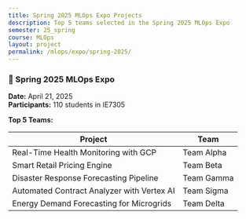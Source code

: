 ```yaml
---
title: Spring 2025 MLOps Expo Projects
description: Top 5 teams selected in the Spring 2025 MLOps Expo
semester: 25_spring
course: MLOps
layout: project
permalink: /mlops/expo/spring-2025/
---
```


### 📅 Spring 2025 MLOps Expo  
**Date:** April 21, 2025  
**Participants:** 110 students in IE7305

**Top 5 Teams:**

| Project                                           | Team         |
|--------------------------------------------------|--------------|
| Real-Time Health Monitoring with GCP             | Team Alpha   |
| Smart Retail Pricing Engine                      | Team Beta    |
| Disaster Response Forecasting Pipeline           | Team Gamma   |
| Automated Contract Analyzer with Vertex AI       | Team Sigma   |
| Energy Demand Forecasting for Microgrids         | Team Delta   |
